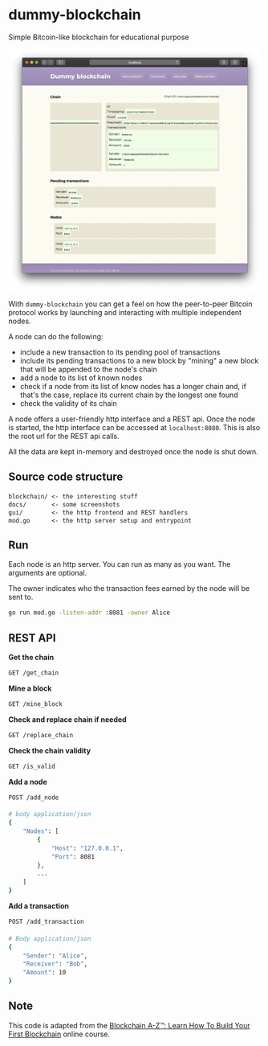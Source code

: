 # dummy-blockchain

Simple Bitcoin-like blockchain for educational purpose

<div align="center">
    <img src="docs/images/home.png"/>
</div> 

With `dummy-blockchain` you can get a feel on how the peer-to-peer Bitcoin protocol works by launching and interacting with multiple independent nodes.

A node can do the following:

- include a new transaction to its pending pool of transactions
- include its pending transactions to a new block by "mining" a new block that will be appended to the node's chain
- add a node to its list of known nodes
- check if a node from its list of know nodes has a longer chain and, if that's the case, replace its current chain by the longest one found
- check the validity of its chain

A node offers a user-friendly http interface and a REST api. Once the node is started, the http interface can be accessed at `localhost:8080`. This is also the root url for the REST api calls.

All the data are kept in-memory and destroyed once the node is shut down.

## Source code structure

```
blockchain/ <- the interesting stuff
docs/       <- some screenshots
gui/        <- the http frontend and REST handlers
mod.go      <- the http server setup and entrypoint
```

## Run

Each node is an http server. You can run as many as you want. The arguments are optional.

The owner indicates who the transaction fees earned by the node will be sent to.

```bash
go run mod.go -listen-addr :8081 -owner Alice
```

## REST API

**Get the chain**

```bash
GET /get_chain
```

**Mine a block**

```bash
GET /mine_block
```

**Check and replace chain if needed**

```bash
GET /replace_chain
```

**Check the chain validity**

```bash
GET /is_valid
```

**Add a node**

```bash
POST /add_node

# body application/json 
{
    "Nodes": [
        {
            "Host": "127.0.0.1",
            "Port": 8081
        },
        ...
    ]
}
```

**Add a transaction**

```bash
POST /add_transaction

# Body application/json
{
    "Sender": "Alice",
    "Receiver": "Bob",
    "Amount": 10
}
```

## Note

This code is adapted from the [Blockchain A-Z™: Learn How To Build Your First Blockchain](https://www.udemy.com/course/build-your-blockchain-az/) online course.